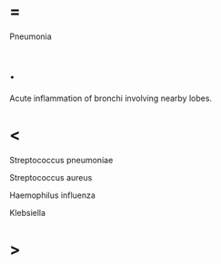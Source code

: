 # =

Pneumonia

# .

Acute inflammation of bronchi involving nearby lobes.

# <

Streptococcus pneumoniae

Streptococcus aureus

Haemophilus influenza

Klebsiella

# >
